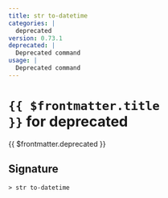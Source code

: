 ```yaml
---
title: str to-datetime
categories: |
  deprecated
version: 0.73.1
deprecated: |
  Deprecated command
usage: |
  Deprecated command
---
```


# <code>{{ $frontmatter.title }}</code> for deprecated

<div class='command-title'>{{ $frontmatter.deprecated }}</div>

## Signature

```> str to-datetime ```
